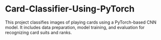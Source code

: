 # Card-Classifier-Using-PyTorch
This project classifies images of playing cards using a PyTorch-based CNN model. It includes data preparation, model training, and evaluation for recognizing card suits and ranks.
